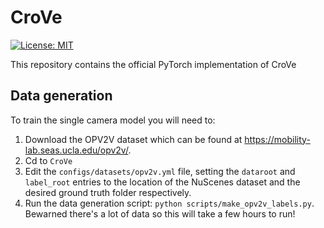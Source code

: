 # CroVe
[![License: MIT](https://img.shields.io/badge/License-MIT-yellow.svg)](https://opensource.org/licenses/MIT) 

This repository contains the official PyTorch implementation of CroVe

## Data generation
To train the single camera model you will need to:
1. Download the OPV2V dataset which can be found at https://mobility-lab.seas.ucla.edu/opv2v/.
2. Cd to `CroVe`
3. Edit the `configs/datasets/opv2v.yml` file, setting the `dataroot` and `label_root` entries to the location of the NuScenes dataset and the desired ground truth folder respectively.
4. Run the data generation script: `python scripts/make_opv2v_labels.py`. Bewarned there's a lot of data so this will take a few hours to run! 


